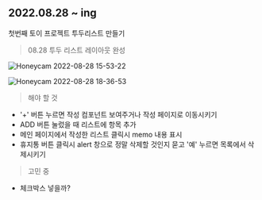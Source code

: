 
## 2022.08.28 ~ ing
첫번째 토이 프로젝트
투두리스트 만들기

> 08.28
투두 리스트 레이아웃 완성

![Honeycam 2022-08-28 15-53-22](https://user-images.githubusercontent.com/48672106/187068035-e7ecb57e-ae19-4a74-b615-c1877c23e585.gif)


![Honeycam 2022-08-28 18-36-53](https://user-images.githubusercontent.com/48672106/187068054-39d6c1bf-8f36-472f-9765-c950f10998a4.gif)


> 해야 할 것
- '+' 버튼 누르면 작성 컴포넌트 보여주거나 작성 페이지로 이동시키기
- ADD 버튼 눌렀을 때 리스트에 항목 추가
- 메인 페이지에서 작성한 리스트 클릭시 memo 내용 표시
- 휴지통 버튼 클릭시 alert 창으로 정말 삭제할 것인지 묻고 '예' 누르면 목록에서 삭제시키기

> 고민 중
- 체크박스 넣을까?
